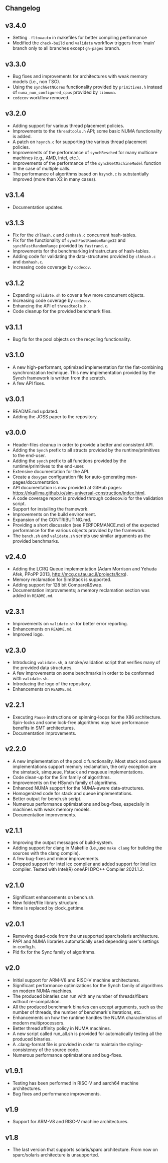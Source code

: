 Changelog
---------

v3.4.0
------
- Setting `-flto=auto` in makefiles for better compiling performance
- Modified the `check-build` and `validate` workflow triggers from 'main' branch only to all branches except `gh-pages` branch.

v3.3.0
------
- Bug fixes and improvements for architectures with weak memory models (i.e., non TSO).
- Using the `synchGetNCores` functionality provided by `primitives.h` instead of `numa_num_configured_cpus` provided by `libnuma`.
- `codecov` workflow removed.

v3.2.0
------
- Adding support for various thread placement policies. 
- Improvements to the `threadtools.h` API; some basic NUMA functionality is added.
- A patch on `hsynch.c` for supporting the various thread placement policies.
- Improvements of the performance of `synchResched` for many multicore machines (e.g., AMD, Intel, etc.).
- Improvements of the performance of the `synchGetMachineModel` function in the case of multiple calls.
- The performance of algorithms based on `hsynch.c` is substantially improved (more than X2 in many cases).

v3.1.4
------
- Documentation updates.

v3.1.3
------
- Fix for the `chlhash.c` and `dsmhash.c` concurrent hash-tables. 
- Fix for the functionality of `synchFastRandomRange32` and `synchFastRandomRange` provided by `fastrand.c`.
- Improvements for the benchmarking infrastructure of hash-tables.
- Adding code for validating the data-structures provided by `clhhash.c` and `dsmhash.c`.
- Increasing code coverage by `codecov`.

v3.1.2
------
- Expanding `validate.sh` to cover a few more concurrent objects.
- Increasing code coverage by `codecov`.
- Enhancing the API of `threadtools.h`.
- Code cleanup for the provided benchmark files.

v3.1.1
------
- Bug fix for the pool objects on the recycling functionality.

v3.1.0
------
- A new high-performant, optimized implementation for the flat-combining synchronization technique. This new implementation provided by the Synch framework is written from the scratch.
- A few API fixes.

v3.0.1
------
- README.md updated.
- Adding the JOSS paper to the repository.

v3.0.0
------
- Header-files cleanup in order to provide a better and consistent API.
- Adding the `Synch` prefix to all structs provided by the runtime/primitives to the end-user.
- Adding the `synch` prefix to all functions provided by the runtime/primitives to the end-user.
- Extensive documentation for the API.
- Create a `doxygen` configuration file for auto-generating man-pages/documentation.
- API documentation is now provided at GitHub pages: https://nkallima.github.io/sim-universal-construction/index.html.
- A code coverage report is provided through codecov.io for the validation script.
- Support for installing the framework.
- Improvements on the build environment.
- Expansion of the CONTRIBUTING.md.
- Providing a short discussion (see PERFORMANCE.md) of the expected performance for the various objects provided by the framework.
- The `bench.sh` and `validate.sh` scripts use similar arguments as the provided benchmarks.

v2.4.0
------
- Adding the LCRQ Queue implementation (Adam Morrison and Yehuda Afek, PPoPP 2013, http://mcg.cs.tau.ac.il/projects/lcrq).
- Memory reclamation for SimStack is supported.
- Adding support for 128 bit Compare&Swap.
- Documentation improvements; a memory reclamation section was added in `README.md`.

v2.3.1
------
- Improvements on `validate.sh` for better error reporting.
- Enhancements on `README.md`.
- Improved logo.

v2.3.0
------
- Introducing `validate.sh`, a smoke/validation script that verifies many of the provided data structures.
- A few improvements on some benchmarks in order to be conformed with `validate.sh`.
- Introducing the logo of the repository.
- Enhancements on `README.md`.

v2.2.1
------
- Executing `Pause` instructions on spinning-loops for the X86 architecture. Spin-locks and some lock-free algorithms may have performance benefits in SMT architectures.  
- Documentation improvements.

v2.2.0
------
- A new implementation of the pool.c functionality. Most stack and queue implementations support memory reclamation, the only exception are the simstack, simqueue, lfstack and msqueue implementations.
- Code clean-up for the Sim family of algorithms.
- Improvements on the HSynch family of algorithms.
- Enhanced NUMA support for the NUMA-aware data-structures.
- Homogenized code for stack and queue implementations.
- Better output for bench.sh script.
- Numerous performance optimizations and bug-fixes, especially in machines with weak memory models.
- Documentation improvements.

v2.1.1
------
- Improving the output messages of build-system.
- Adding support for clang in Makefile (i.e.,use `make clang` for building the sources with the clang compile).
- A few bug-fixes and minor improvements.
- Dropped support for Intel icc compiler and added support for Intel icx compiler. Tested with Intel(R) oneAPI DPC++ Compiler 2021.1.2.

v2.1.0
------
- Significant enhancements on bench.sh.
- New folder/file library structure.
- ftime is replaced by clock_gettime.

v2.0.1
------
- Removing dead-code from the unsupported sparc/solaris architecture.
- PAPI and NUMA libraries automatically used depending user's settings in config.h.
- Pid fix for the Sync family of algorithms.

v2.0
----
- Initial support for ARM-V8 and RISC-V machine architectures.
- Significant performance optimizations for the Synch family of algorithms on modern NUMA machines.
- The produced binaries can run with any number of threads/fibers without re-compilation.
- All the produced benchmark binaries can accept arguments, such as the number of threads, the number of benchmark's iterations, etc.
- Enhancements on how the runtime handles the NUMA characteristics of modern multiprocessors.
- Better thread affinity policy in NUMA machines.
- A new script called run_all.sh is provided for automatically testing all the produced binaries.
- A .clang-format file is provided in order to maintain the styling-consistency of the source code.
- Numerous performance optimizations and bug-fixes.

v1.9.1
------
- Testing has been performed in RISC-V and aarch64 machine architectures.
- Bug fixes and performance improvements.

v1.9
----
- Support for ARM-V8 and RISC-V machine architectures.

v1.8
----
- The last version that supports solaris/sparc architecture. From now on sparc/solaris architecture is unsupported.
